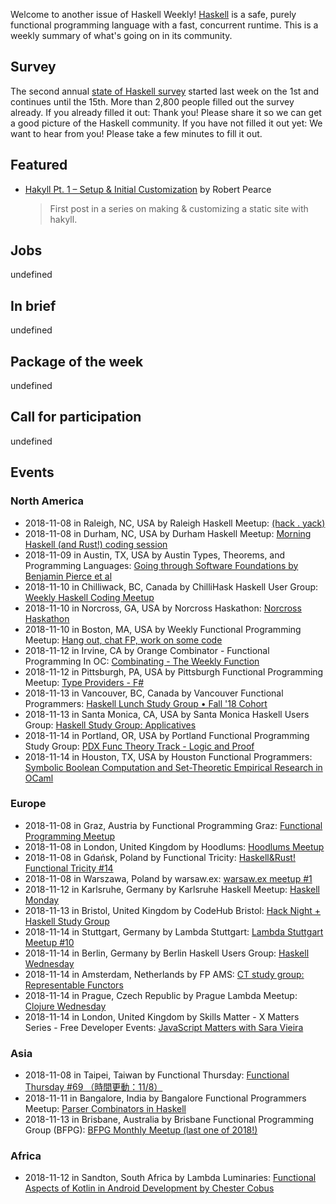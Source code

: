 <!-- 2018-11-08 unpublished -->

Welcome to another issue of Haskell Weekly!
[Haskell](https://www.haskell.org) is a safe, purely functional programming language with a fast, concurrent runtime.
This is a weekly summary of what's going on in its community.

## Survey

The second annual [state of Haskell survey](https://airtable.com/shr8G4RBPD9T6tnDf)
started last week on the 1st and continues until the 15th.
More than 2,800 people filled out the survey already.
If you already filled it out:
Thank you!
Please share it so we can get a good picture of the Haskell community.
If you have not filled it out yet:
We want to hear from you!
Please take a few minutes to fill it out.

## Featured

-   [Hakyll Pt. 1 – Setup & Initial Customization](https://robertwpearce.com/hakyll-pt-1-setup-and-initial-customization.html) by Robert Pearce

    > First post in a series on making & customizing a static site with hakyll.

## Jobs

undefined

## In brief

undefined

## Package of the week

undefined

## Call for participation

undefined

## Events

### North America

- 2018-11-08 in Raleigh, NC, USA by Raleigh Haskell Meetup: [(hack . yack)](https://www.meetup.com/Raleigh-Haskell-Meetup/events/dlwjgqyxpblb/)
- 2018-11-08 in Durham, NC, USA by Durham Haskell Meetup: [Morning Haskell (and Rust!) coding session](https://www.meetup.com/Durham-Haskell-Meetup/events/slrsdqyxpblb/)
- 2018-11-09 in Austin, TX, USA by Austin Types, Theorems, and Programming Languages: [Going through Software Foundations by Benjamin Pierce et al](https://www.meetup.com/Austin-Types-Theorems-and-Programming-Languages/events/kbqknnyxpbmb/)
- 2018-11-10 in Chilliwack, BC, Canada by ChilliHask Haskell User Group: [Weekly Haskell Coding Meetup](https://www.meetup.com/BC-HUG/events/hdqxbqyxpbnb/)
- 2018-11-10 in Norcross, GA, USA by Norcross Haskathon: [Norcross Haskathon](https://www.meetup.com/Norcross-Haskathon/events/xjmcjqyxpbnb/)
- 2018-11-10 in Boston, MA, USA by Weekly Functional Programming Meetup: [Hang out, chat FP, work on some code](https://www.meetup.com/Weekly-Functional-Programming-Meetup/events/vdlnqpyxpbnb/)
- 2018-11-12 in Irvine, CA by Orange Combinator - Functional Programming In OC: [Combinating - The Weekly Function](https://www.meetup.com/orange-combinator/events/lxvjrpyxpbqb/)
- 2018-11-12 in Pittsburgh, PA, USA by Pittsburgh Functional Programming Meetup: [Type Providers - F#](https://www.meetup.com/Pittsburgh-Functional-Programming-Meetup/events/gctsjlyxpbqb/)
- 2018-11-13 in Vancouver, BC, Canada by Vancouver Functional Programmers: [Haskell Lunch Study Group • Fall '18 Cohort](https://www.meetup.com/Vancouver-Functional-Programmers/events/jdnlhqyxpbrb/)
- 2018-11-13 in Santa Monica, CA, USA by Santa Monica Haskell Users Group: [Haskell Study Group: Applicatives](https://www.meetup.com/santa-monica-haskell/events/256152660/)
- 2018-11-14 in Portland, OR, USA by Portland Functional Programming Study Group: [PDX Func Theory Track - Logic and Proof](https://www.meetup.com/Portland-Functional-Programming-Study-Group/events/gwtbcpyxpbsb/)
- 2018-11-14 in Houston, TX, USA by Houston Functional Programmers: [Symbolic Boolean Computation and Set-Theoretic Empirical Research in OCaml](https://www.meetup.com/Houston-Functional-Programmers/events/ptkxllyxpbcc/)

### Europe

- 2018-11-08 in Graz, Austria by Functional Programming Graz: [Functional Programming Meetup](https://www.meetup.com/Functional-Programming-Graz/events/qbrnrlyxpbcb/)
- 2018-11-08 in London, United Kingdom by Hoodlums: [Hoodlums Meetup](https://www.meetup.com/hoodlums/events/hrbdtnyxpblb/)
- 2018-11-08 in Gdańsk, Poland by Functional Tricity: [Haskell&Rust! Functional Tricity #14](https://www.meetup.com/FunctionalTricity/events/255601911/)
- 2018-11-08 in Warszawa, Poland by warsaw.ex: [warsaw.ex meetup #1](https://www.meetup.com/warsaw-ex/events/255812156/)
- 2018-11-12 in Karlsruhe, Germany by Karlsruhe Haskell Meetup: [Haskell Monday](https://www.meetup.com/Karlsruhe-Haskell-Meetup/events/zdzlkqyxpbqb/)
- 2018-11-13 in Bristol, United Kingdom by CodeHub Bristol: [Hack Night + Haskell Study Group](https://www.meetup.com/CodeHub-Bristol/events/gvdwfqyxpbrb/)
- 2018-11-14 in Stuttgart, Germany by Lambda Stuttgart: [Lambda Stuttgart Meetup #10 ](https://www.meetup.com/lambda-stuttgart/events/256212178/)
- 2018-11-14 in Berlin, Germany by Berlin Haskell Users Group: [Haskell Wednesday](https://www.meetup.com/berlinhug/events/pvpwqpyxpbsb/)
- 2018-11-14 in Amsterdam, Netherlands by FP AMS: [CT study group: Representable Functors](https://www.meetup.com/fp-ams/events/255613184/)
- 2018-11-14 in Prague, Czech Republic by Prague Lambda Meetup: [Clojure Wednesday](https://www.meetup.com/Lambda-Meetup-Group/events/255506984/)
- 2018-11-14 in London, United Kingdom by Skills Matter - X Matters Series - Free Developer Events: [JavaScript Matters with Sara Vieira](https://www.meetup.com/skillsmatter/events/255609346/)

### Asia

- 2018-11-08 in Taipei, Taiwan by Functional Thursday: [Functional Thursday #69 （時間更動：11/8）](https://www.meetup.com/Functional-Thursday/events/255503800/)
- 2018-11-11 in Bangalore, India by Bangalore Functional Programmers Meetup: [Parser Combinators in Haskell](https://www.meetup.com/Bangalore-Functional-Programmers-Meetup/events/255559641/)
- 2018-11-13 in Brisbane, Australia by Brisbane Functional Programming Group (BFPG): [BFPG Monthly Meetup (last one of 2018!)](https://www.meetup.com/Brisbane-Functional-Programming-Group/events/cfmrwlyxpbrb/)

### Africa

- 2018-11-12 in Sandton, South Africa by Lambda Luminaries: [Functional Aspects of Kotlin in Android Development by Chester Cobus](https://www.meetup.com/lambda-luminaries/events/qklkvpyxpbqb/)
